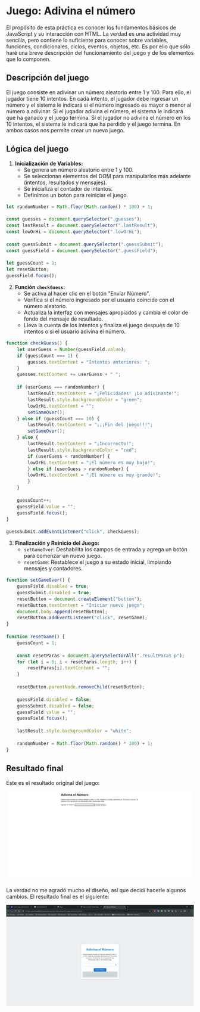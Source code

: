 # Juego: Adivina el número

El propósito de esta práctica es conocer los fundamentos básicos de JavaScript y su interacción con HTML. La verdad es una actividad muy sencilla, pero contiene lo suficiente para conocer sobre variables, funciones, condicionales, ciclos, eventos, objetos, etc. Es por ello que sólo haré una breve descripción del funcionamiento del juego y de los elementos que lo componen.

## Descripción del juego

El juego consiste en adivinar un número aleatorio entre 1 y 100. Para ello, el jugador tiene 10 intentos. En cada intento, el jugador debe ingresar un número y el sistema le indicará si el número ingresado es mayor o menor al número a adivinar. Si el jugador adivina el número, el sistema le indicará que ha ganado y el juego termina. Si el jugador no adivina el número en los 10 intentos, el sistema le indicará que ha perdido y el juego termina. En ambos casos nos permite crear un nuevo juego.

## Lógica del juego

1. **Inicialización de Variables:**
   - Se genera un número aleatorio entre 1 y 100.
   - Se seleccionan elementos del DOM para manipularlos más adelante (intentos, resultados y mensajes).
   - Se inicializa el contador de intentos.
   - Definimos un boton para reiniciar el juego.
```javascript
let randomNumber = Math.floor(Math.random() * 100) + 1;

const guesses = document.querySelector(".guesses");
const lastResult = document.querySelector(".lastResult");
const lowOrHi = document.querySelector(".lowOrHi");

const guessSubmit = document.querySelector(".guessSubmit");
const guessField = document.querySelector(".guessField");

let guessCount = 1;
let resetButton;
guessField.focus();
```

2. **Función `checkGuess`:**
   - Se activa al hacer clic en el botón "Enviar Número".
   - Verifica si el número ingresado por el usuario coincide con el número aleatorio.
   - Actualiza la interfaz con mensajes apropiados y cambia el color de fondo del mensaje de resultado.
   - Lleva la cuenta de los intentos y finaliza el juego después de 10 intentos o si el usuario adivina el número.

```javascript
function checkGuess() {
    let userGuess = Number(guessField.value);
    if (guessCount === 1) {
        guesses.textContent = "Intentos anteriores: ";
    }
    guesses.textContent += userGuess + " ";

    if (userGuess === randomNumber) {
        lastResult.textContent = "¡Felicidades! ¡Lo adivinaste!";
        lastResult.style.backgroundColor = "green";
        lowOrHi.textContent = "";
        setGameOver();
    } else if (guessCount === 10) {
        lastResult.textContent = "¡¡¡Fin del juego!!!";
        setGameOver();
    } else {
        lastResult.textContent = "¡Incorrecto!";
        lastResult.style.backgroundColor = "red";
        if (userGuess < randomNumber) {
        lowOrHi.textContent = "¡El número es muy bajo!";
        } else if (userGuess > randomNumber) {
        lowOrHi.textContent = "¡El número es muy grande!";
        }
    }

    guessCount++;
    guessField.value = "";
    guessField.focus();
}

guessSubmit.addEventListener("click", checkGuess);
```

3. **Finalización y Reinicio del Juego:**
   - `setGameOver`: Deshabilita los campos de entrada y agrega un botón para comenzar un nuevo juego.
   - `resetGame`: Restablece el juego a su estado inicial, limpiando mensajes y contadores.

```javascript
function setGameOver() {
    guessField.disabled = true;
    guessSubmit.disabled = true;
    resetButton = document.createElement("button");
    resetButton.textContent = "Iniciar nuevo juego";
    document.body.append(resetButton);
    resetButton.addEventListener("click", resetGame);
}

function resetGame() {
    guessCount = 1;

    const resetParas = document.querySelectorAll(".resultParas p");
    for (let i = 0; i < resetParas.length; i++) {
        resetParas[i].textContent = "";
    }

    resetButton.parentNode.removeChild(resetButton);

    guessField.disabled = false;
    guessSubmit.disabled = false;
    guessField.value = "";
    guessField.focus();

    lastResult.style.backgroundColor = "white";

    randomNumber = Math.floor(Math.random() * 100) + 1;
}
```

## Resultado final

Este es el resultado original del juego:

![Resultado final del juego](./capturas/original.png)

La verdad no me agradó mucho el diseño, así que decidí hacerle algunos cambios. El resultado final es el siguiente:

![Resultado final del juego](./capturas/modificado.png)


